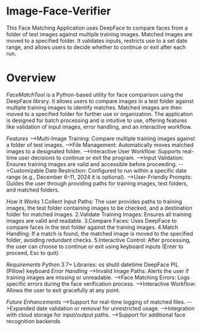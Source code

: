 # Image-Face-Verifier
This Face Matching Application uses DeepFace to compare faces from a folder of test images against multiple training images. Matched images are moved to a specified folder. It validates inputs, restricts use to a set date range, and allows users to decide whether to continue or exit after each run.
# Overview
*FaceMatchTool* is a Python-based utility for face comparison using the DeepFace library. It allows users to compare images in a test folder against multiple training images to identify matches. Matched images are then moved to a specified folder for further use or organization. The application is designed for batch processing and is intuitive to use, offering features like validation of input images, error handling, and an interactive workflow.

*Features*
-->Multi-Image Training: Compare multiple training images against a folder of test images.
-->File Management: Automatically moves matched images to a designated folder.
-->Interactive User Workflow: Supports real-time user decisions to continue or exit the program.
-->Input Validation: Ensures training images are valid and accessible before proceeding.
-->Customizable Date Restriction: Configured to run within a specific date range (e.g., December 6–11, 2024 it is optional).
-->User-Friendly Prompts: Guides the user through providing paths for training images, test folders, and matched folders.

*How It Works*
1.Collect Input Paths: The user provides paths to training images, the test folder containing images to be checked, and a destination folder for matched images.
2.Validate Training Images: Ensures all training images are valid and readable.
3.Compare Faces: Uses DeepFace to compare faces in the test folder against the training images.
4.Match Handling: If a match is found, the matched image is moved to the specified folder, avoiding redundant checks.
5.Interactive Control: After processing, the user can choose to continue or exit using keyboard inputs (Enter to proceed, Esc to quit).

*Requirements*
Python 3.7+
Libraries:
os
shutil
datetime
DeepFace
PIL (Pillow)
keyboard
*Error Handling*
-->Invalid Image Paths: Alerts the user if training images are missing or unreadable.
-->Face Matching Errors: Logs specific errors during the face verification process.
-->Interactive Workflow: Allows the user to exit gracefully at any point.

*Future Enhancements*
-->Support for real-time logging of matched files.
-->Expanded date validation or removal for unrestricted usage.
-->Integration with cloud storage for input/output paths.
-->Support for additional face recognition backends
